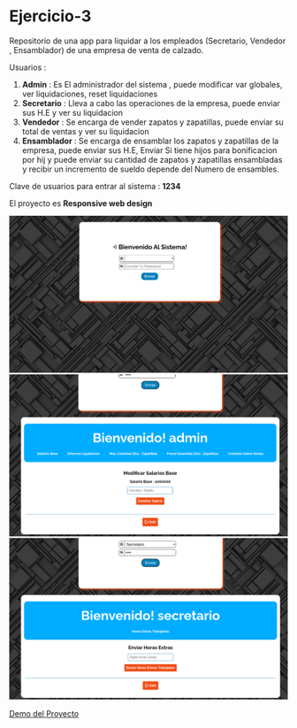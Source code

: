 # Ejercicio-3

Repositorio de una app para liquidar a los empleados (Secretario, Vendedor , Ensamblador) de una empresa de venta de calzado.

Usuarios :

1. **Admin** : Es El administrador del sistema , puede modificar var globales, ver liquidaciones, reset liquidaciones
1. **Secretario** : Lleva a cabo las operaciones de la empresa, puede enviar sus H.E y ver su liquidacion
1. **Vendedor** : Se encarga de vender zapatos y zapatillas, puede enviar su total de ventas y ver su liquidacion
1. **Ensamblador** : Se encarga de ensamblar los zapatos y zapatillas de la empresa, puede enviar sus H.E, Enviar Si tiene hijos para bonificacion por hij y puede enviar su cantidad de zapatos y zapatillas ensambladas y recibir un incremento de sueldo depende del Numero de ensambles.

Clave de usuarios para entrar al sistema : **1234**

El proyecto es **Responsive web design**

![Login](./images/1.png)
![Admin](./images/2.png)
![Secretario](./images/3.png)

[Demo del Proyecto](https://ejercicio3jasser.netlify.app)

